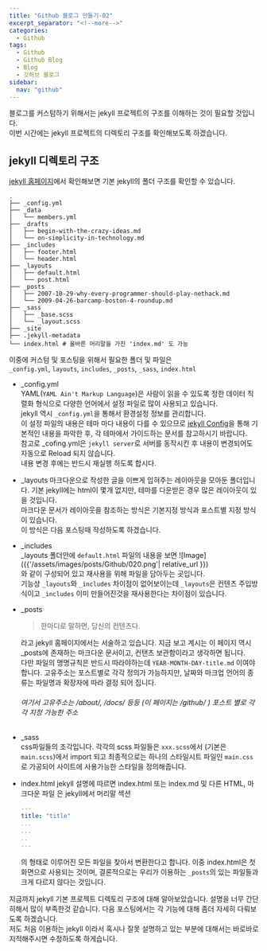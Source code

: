 ```yaml
---
title: "Github 블로그 만들기-02"
excerpt_separator: "<!--more-->"
categories:
  - Github
tags:
  - Github
  - Github Blog
  - Blog
  - 깃허브 블로그
sidebar:
  nav: "github"
---
```

블로그를 커스텀하기 위해서는 jekyll 프로젝트의 구조를 이해하는 것이 필요할 것입니다.  
이번 시간에는 jekyll 프로젝트의 디렉토리 구조를 확인해보도록 하겠습니다.
## jekyll 디렉토리 구조  
[jekyll 홈페이지](http://jekyllrb-ko.github.io/docs/structure/)에서 확인해보면 기본 jekyll의 폴더 구조를 확인할 수 있습니다.
```
.
├── _config.yml
├── _data
│   └── members.yml
├── _drafts
│   ├── begin-with-the-crazy-ideas.md
│   └── on-simplicity-in-technology.md
├── _includes
│   ├── footer.html
│   └── header.html
├── _layouts
│   ├── default.html
│   └── post.html
├── _posts
│   ├── 2007-10-29-why-every-programmer-should-play-nethack.md
│   └── 2009-04-26-barcamp-boston-4-roundup.md
├── _sass
│   ├── _base.scss
│   └── _layout.scss
├── _site
├── .jekyll-metadata
└── index.html # 올바른 머리말을 가진 'index.md' 도 가능
```  
이중에 커스텀 및 포스팅을 위해서 필요한 폴더 및 파일은  
`_config.yml`, `layouts`, `includes`, `_posts`, `_sass`, `index.html`

* _config.yml  
  YAML(`YAML Ain't Markup Language`)은 사람이 읽을 수 있도록 정한 데이터 직렬화 형식으로 다양한 언어에서 설정 파일로 많이 사용되고 있습니다.  
  jekyll 역시 `_config.yml`을 통해서 환경설정 정보를 관리합니다.  
  이 설정 파일의 내용은 테마 마다 내용이 다를 수 있으므로 [jekyll Config](http://jekyllrb-ko.github.io/docs/configuration/)을 통해 기본적인 내용을 파악한 후, 각 테마에서 가이드하는 문서를 참고하시기 바랍니다.  
  참고로 _cofing.yml은 `jekyll server`로 서버를 동작시킨 후 내용이 변경되어도 자동으로 Reload 되지 않습니다.  
  내용 변경 후에는 반드시 재실행 하도록 합시다.

* _layouts
  마크다운으로 작성한 글을 이쁘게 입혀주는 레이아웃을 모아둔 폴더입니다. 기본 jekyll에는 html이 몇개 없지만, 테마를 다운받은 경우 많은 레이아웃이 있을 것입니다.  
  마크다운 문서가 레이아웃을 참조하는 방식은 기본지정 방식과 포스트별 지정 방식이 있습니다.  
  이 방식은 다음 포스팅때 작성하도록 하겠습니다.  

* _includes  
  _layouts 폴더안에 `default.html` 파일의 내용을 보면 
  ![Image]({{'/assets/images/posts/Github/020.png'| relative_url }})  
  와 같이 구성되어 있고 재사용을 위해 파일을 담아두는 곳입니다.  
  기능상 `_layouts`와 `_includes` 차이점이 없어보이는데 `_layouts`은 컨텐츠 주입방식이고 `_includes` 이미 만들어진것을 재사용한다는 차이점이 있습니다.  

* _posts  
  > 한마디로 말하면, 당신의 컨텐츠다.  

  라고 jekyll 홈페이지에서는 서술하고 있습니다. 지금 보고 계시는 이 페이지 역시 _posts에 존재하는 마크다운 문서이고, 컨탠츠 보관함이라고 생각하면 됩니다.  
  다만 파일의 명명규칙은 반드시 따라야하는데
  `YEAR-MONTH-DAY-title.md` 이여야합니다. 고유주소는 포스트별로 각각 정의가 가능하지만, 날짜와 마크업 언어의 종류는 파일명과 확장자에 따라 결정 되어 집니다.
  ###### 여기서 고유주소는 /about/, /docs/ 등등 (이 페이지는 /github/ ) 포스트 별로 각각 지정 가능한 주소  

* _sass  
  css파일들의 조각입니다. 각각의 scss 파일들은 `xxx.scss`에서 (기본은 `main.scss`)에서 import 되고 최종적으로는 하나의 스타일시트 파일인 `main.css`로 가공되어 사이트에 사용가능한 스타일을 정의해줍니다.  

* index.html
  jekyll 설명에 따르면 index.html 또는 index.md 및 다른 HTML, 마크다운 파일 은 jekyll에서 머리말 섹션 
  ``` yml
  ---
  title: "title"
  ...
  ...
  ..
  ---
  ``` 
  의 형태로 이루어진 모든 파일을 찾아서 변환한다고 합니다. 이중 index.html은 첫 화면으로 사용되는 것이며, 결론적으로는 우리가 이용하는 `_posts`의 있는 파일들과 크게 다르지 않다는 것입니다.
  
지금까지 jekyll 기본 프로젝트 디렉토리 구조에 대해 알아보았습니다. 설명을 너무 간단히해서 많이 부족한것 같습니다. 다음 포스팅에서는 각 기능에 대해 좀더 자세히 다뤄보도록 하겠습니다.  
저도 처음 이용하는 jekyll 이라서 혹시나 잘못 설명하고 있는 부분에 대해서는 바로바로 지적해주시면 수정하도록 하게습니다.